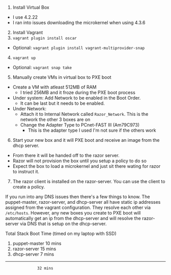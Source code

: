 1. Install Virtual Box
 - I use 4.2.22
 - I ran into issues downloading the microkernel when using 4.3.6
2. Install Vagrant 
3. `vagrant plugin install oscar`
  - Optional: `vagrant plugin install vagrant-multiprovider-snap`
4. `vagrant up` 
  - Optional: `vagrant snap take`
5. Manually create VMs in virtual box to PXE boot
  - Create a VM with atleast 512MB of RAM
    - I tried 256MB and it froze during the PXE boot process
  - Under system: Add Network to be enabled in the Boot Order.  
    - It can be last but it needs to be enabled.
  - Under Network:
    - Attach it to Internal Network called `Razor_Network`.  This is the
      network the other 3 boxes are on
    - Change the Adapter Type to PCnet-FAST III (Am79C973)
      - This is the adapter type I used I'm not sure if the others work
6. Start your new box and it will PXE boot and receive an image from the
   dhcp server.  
  - From there it will be handed off to the razor server. 
  - Razor will not provision the box until you setup a policy to do so
  - Expect the box to load a microkernel and just sit there wating for
    razor to instruct it.   
7. The razor client is installed on the razor-server.  You can use
   the client to create a policy. 

If you run into any DNS issues then there's a few things to know.
The puppet-master, razor-server, and dhcp-server all have static ip
addresses assigned from the vagrant configuration.  They resolve each
other via `/etc/hosts`.  However, any new boxes you create to PXE boot
will automatically get an ip from the dhcp-server and will resolve
the razor-server via DNS that is setup on the dhcp-server.  

Total Stack Boot Time (timed on my laptop with SSD) 
 1. puppet-master 10 mins
 2. razor-server  15 mins
 3. dhcp-server   7  mins
 ------------------------
                  32 mins  

